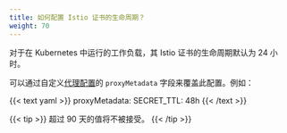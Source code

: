 ```yaml
---
title: 如何配置 Istio 证书的生命周期？
weight: 70
---
```


对于在 Kubernetes 中运行的工作负载，其 Istio 证书的生命周期默认为 24 小时。

可以通过自定义[代理配置](/zh/docs/reference/config/istio.mesh.v1alpha1/#ProxyConfig)的
`proxyMetadata` 字段来覆盖此配置。例如：

{{< text yaml >}}
proxyMetadata:
  SECRET_TTL: 48h
{{< /text >}}

{{< tip >}}
超过 90 天的值将不被接受。
{{< /tip >}}
